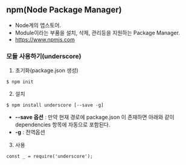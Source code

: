 ## npm(Node Package Manager)
- Node계의 앱스토어.
- Module이라는 부품을 설치, 삭제, 관리등을 지원하는 Package Manager.
- https://www.npmjs.com


### 모듈 사용하기(underscore)
1. 초기화(package.json 생성)
```
$ npm init
```

2. 설치
```
$ npm install underscore [--save -g]
```
   - <b>--save 옵션</b> : 만약 현재 경로에 package.json 이 존재하면 아래와 같이 dependencies 항목에 자동으로 포함된다.<br>
   - **-g** : 전역옵션

3. 사용
```
const _ = require('underscore');
```

